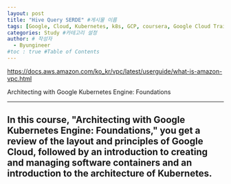 ```yaml
---
layout: post
title: "Hive Query SERDE" #게시물 이름
tags: [Google, Cloud, Kubernetes, k8s, GCP, coursera, Google Cloud Training, study] #태그 설정
categories: Study #카테고리 설정
author: # 작성자
  - Byungineer
#toc : true #Table of Contents
---
```


https://docs.aws.amazon.com/ko_kr/vpc/latest/userguide/what-is-amazon-vpc.html

Architecting with Google Kubernetes Engine: Foundations

---

In this course, "Architecting with Google Kubernetes Engine: Foundations," you get a review of the layout and principles of Google Cloud, followed by an introduction to creating and managing software containers and an introduction to the architecture of Kubernetes.
---



